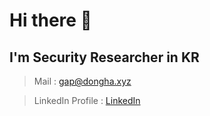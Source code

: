 
# Hi there 👋
## I'm Security Researcher in KR


> Mail : [gap@dongha.xyz](mailto:gap@dongha.xyz)
> 

> LinkedIn Profile : [LinkedIn](https://www.linkedin.com/in/0x0dongha/)
> 
